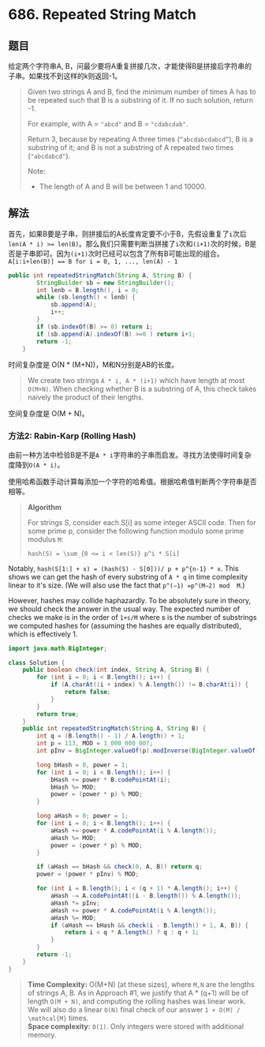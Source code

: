 # 686. Repeated String Match

## 题目

给定两个字符串A, B，问最少要将A重复拼接几次，才能使得B是拼接后字符串的子串。如果找不到这样的k则返回-1。

>Given two strings A and B, find the minimum number of times A has to be repeated such that B is a substring of it. If no such solution, return -1.
>
>For example, with A = `"abcd"` and B = `"cdabcdab"`.
>
>Return 3, because by repeating A three times (`“abcdabcdabcd”`), B is a substring of it; and B is not a substring of A repeated two times (`"abcdabcd"`).
>
>Note:
>
> - The length of A and B will be between 1 and 10000.

## 解法

首先，如果B要是子串，则拼接后的A长度肯定要不小于B，先假设重复了`i`次后 `len(A * i) >= len(B)`。那么我们只需要判断当拼接了`i`次和`(i+1)`次的时候，B是否是子串即可。因为`(i+1)`次时已经可以包含了所有B可能出现的组合。 `A[i:i+len(B)] == B for i = 0, 1, ..., len(A) - 1`

```java
public int repeatedStringMatch(String A, String B) {
        StringBuilder sb = new StringBuilder();
        int lenb = B.length(), i = 0;
        while (sb.length() < lenb) {
            sb.append(A);
            i++;
        }
        if (sb.indexOf(B) >= 0) return i;
        if (sb.append(A).indexOf(B) >=0 ) return i+1;
        return -1;
    }
```

时间复杂度是 O(N * (M+N))，M和N分别是AB的长度。
>We create two strings `A * i, A * (i+1)` which have length at most `O(M+N)`. When checking whether B is a substring of A, this check takes naively the product of their lengths.

空间复杂度是 O(M + N)。

### 方法2:  Rabin-Karp (Rolling Hash)

由前一种方法中检验B是不是`A * i`字符串的子串而启发。寻找方法使得时间复杂度降到`O(A * i)`。

使用哈希函数手动计算每添加一个字符的哈希值。根据哈希值判断两个字符串是否相等。

>**Algorithm**
>
> For strings S, consider each S[i] as some integer ASCII code. Then for some prime p, consider the following function modulo some prime modulus `M`:
>
>`hash(S) = \sum_{0 <= i < len(S)} p^i * S[i]`
>
Notably, `hash(S[1:] + x) = (hash(S) - S[0]))/ p + p^{n-1} * x`. This shows we can get the hash of every substring of `A * q` in time complexity linear to it's size. (We will also use the fact that `p^(−1) =p^(M−2) mod  M`.)

However, hashes may collide haphazardly. To be absolutely sure in theory, we should check the answer in the usual way. The expected number of checks we make is in the order of `1+s/M`​ where s is the number of substrings we computed hashes for (assuming the hashes are equally distributed), which is effectively 1.

```java
import java.math.BigInteger;

class Solution {
    public boolean check(int index, String A, String B) {
        for (int i = 0; i < B.length(); i++) {
            if (A.charAt((i + index) % A.length()) != B.charAt(i)) {
                return false;
            }
        }
        return true;
    }
    public int repeatedStringMatch(String A, String B) {
        int q = (B.length() - 1) / A.length() + 1;
        int p = 113, MOD = 1_000_000_007;
        int pInv = BigInteger.valueOf(p).modInverse(BigInteger.valueOf(MOD)).intValue();

        long bHash = 0, power = 1;
        for (int i = 0; i < B.length(); i++) {
            bHash += power * B.codePointAt(i);
            bHash %= MOD;
            power = (power * p) % MOD;
        }

        long aHash = 0; power = 1;
        for (int i = 0; i < B.length(); i++) {
            aHash += power * A.codePointAt(i % A.length());
            aHash %= MOD;
            power = (power * p) % MOD;
        }

        if (aHash == bHash && check(0, A, B)) return q;
        power = (power * pInv) % MOD;

        for (int i = B.length(); i < (q + 1) * A.length(); i++) {
            aHash -= A.codePointAt((i - B.length()) % A.length());
            aHash *= pInv;
            aHash += power * A.codePointAt(i % A.length());
            aHash %= MOD;
            if (aHash == bHash && check(i - B.length() + 1, A, B)) {
                return i < q * A.length() ? q : q + 1;
            }
        }
        return -1;
    }
}
```

>**Time Complexity:** O(M+N) (at these sizes), where `M,N` are the lengths of strings A, B. As in Approach #1, we justify that A * (q+1) will be of length `O(M + N)`, and computing the rolling hashes was linear work. We will also do a linear `O(N)` final check of our answer `1 + O(M) / \mathcal{M}` times.  
>**Space complexity:** `O(1)`. Only integers were stored with additional memory.
